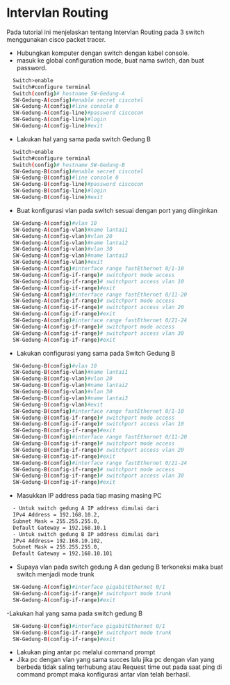 
# Intervlan Routing

Pada tutorial ini menjelaskan tentang Intervlan Routing pada 3 switch menggunakan cisco packet tracer.

- Hubungkan komputer dengan switch dengan kabel console.
- masuk ke global configuration mode, buat nama switch, dan buat password. 
```bash
  Switch>enable
  Switch#configure terminal
  Switch(config)# hostname SW-Gedung-A
  SW-Gedung-A(config)#enable secret ciscotel
  SW-Gedung-A(config)#line console 0
  SW-Gedung-A(config-line)#password ciscocon
  SW-Gedung-A(config-line)#login
  SW-Gedung-A(config-line)#exit
```
- Lakukan hal yang sama pada switch Gedung B
```bash
  Switch>enable
  Switch#configure terminal
  Switch(config)# hostname SW-Gedung-B
  SW-Gedung-B(config)#enable secret ciscotel
  SW-Gedung-B(config)#line console 0
  SW-Gedung-B(config-line)#password ciscocon
  SW-Gedung-B(config-line)#login
  SW-Gedung-B(config-line)#exit
```
- Buat konfigurasi vlan pada switch sesuai dengan port yang diinginkan
```bash
  SW-Gedung-A(config)#vlan 10
  SW-Gedung-A(config-vlan)#name lantai1
  SW-Gedung-A(config-vlan)#vlan 20
  SW-Gedung-A(config-vlan)#name lantai2
  SW-Gedung-A(config-vlan)#vlan 30
  SW-Gedung-A(config-vlan)#name lantai3
  SW-Gedung-A(config-vlan)#exit
  SW-Gedung-A(config)#interface range fastEthernet 0/1-10
  SW-Gedung-A(config-if-range)# switchport mode access
  SW-Gedung-A(config-if-range)# switchport access vlan 10
  SW-Gedung-A(config-if-range)#exit
  SW-Gedung-A(config)#interface range fastEthernet 0/11-20
  SW-Gedung-A(config-if-range)# switchport mode access
  SW-Gedung-A(config-if-range)# switchport access vlan 20
  SW-Gedung-A(config-if-range)#exit
  SW-Gedung-A(config)#interface range fastEthernet 0/21-24
  SW-Gedung-A(config-if-range)# switchport mode access
  SW-Gedung-A(config-if-range)# switchport access vlan 30
  SW-Gedung-A(config-if-range)#exit
```
- Lakukan configurasi yang sama pada Switch Gedung B
```bash
  SW-Gedung-B(config)#vlan 10
  SW-Gedung-B(config-vlan)#name lantai1
  SW-Gedung-B(config-vlan)#vlan 20
  SW-Gedung-B(config-vlan)#name lantai2
  SW-Gedung-B(config-vlan)#vlan 30
  SW-Gedung-B(config-vlan)#name lantai3
  SW-Gedung-B(config-vlan)#exit
  SW-Gedung-B(config)#interface range fastEthernet 0/1-10
  SW-Gedung-B(config-if-range)# switchport mode access
  SW-Gedung-B(config-if-range)# switchport access vlan 10
  SW-Gedung-B(config-if-range)#exit
  SW-Gedung-B(config)#interface range fastEthernet 0/11-20
  SW-Gedung-B(config-if-range)# switchport mode access
  SW-Gedung-B(config-if-range)# switchport access vlan 20
  SW-Gedung-B(config-if-range)#exit
  SW-Gedung-B(config)#interface range fastEthernet 0/21-24
  SW-Gedung-B(config-if-range)# switchport mode access
  SW-Gedung-B(config-if-range)# switchport access vlan 30
  SW-Gedung-B(config-if-range)#exit
```
- Masukkan IP address pada tiap masing masing PC
```bash
  - Untuk switch gedung A IP address dimulai dari 
  IPv4 Address = 192.168.10.2,
  Subnet Mask = 255.255.255.0,
  Default Gateway = 192.168.10.1 
  - Untuk switch gedung B IP address dimulai dari 
  IPv4 Address= 192.168.10.102,
  Subnet Mask = 255.255.255.0,
  Default Gateway = 192.168.10.101
```
- Supaya vlan pada switch gedung A dan gedung B terkoneksi maka buat switch menjadi mode trunk
```bash
  SW-Gedung-A(config)#interface gigabitEthernet 0/1
  SW-Gedung-A(config-if-range)# switchport mode trunk
  SW-Gedung-A(config-if-range)#exit
```
-Lakukan hal yang sama pada switch gedung B
```bash
  SW-Gedung-B(config)#interface gigabitEthernet 0/1
  SW-Gedung-B(config-if-range)# switchport mode trunk
  SW-Gedung-B(config-if-range)#exit
```
- Lakukan ping antar pc melalui command prompt
- Jika pc dengan vlan yang sama succes lalu jika pc dengan vlan yang berbeda tidak saling terhubung atau Request time out pada saat ping di command prompt maka konfigurasi antar vlan telah berhasil.


